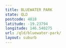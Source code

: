 ```yaml
---
title: BLUEWATER PARK
state: QLD
postcode: 4818
latitude: -19.23794
longitude: 146.540275
url: /qld/bluewater-park/
layout: suburb
---
```


